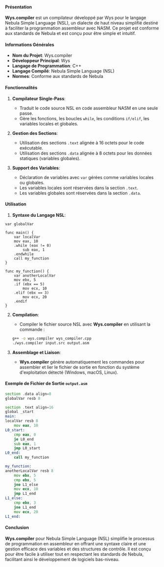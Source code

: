 #### Présentation

**Wys.compiler** est un compilateur développé par Wys pour le langage Nebula Simple Language (NSL), un dialecte de haut niveau simplifié destiné à faciliter la programmation assembleur avec NASM. Ce projet est conforme aux standards de Nebula et est conçu pour être simple et intuitif.

#### Informations Générales

- **Nom du Projet**: Wys.compiler
- **Développeur Principal**: Wys
- **Langage de Programmation**: C++
- **Langage Compilé**: Nebula Simple Language (NSL)
- **Normes**: Conforme aux standards de Nebula

#### Fonctionnalités

1. **Compilateur Single-Pass**: 
   - Traduit le code source NSL en code assembleur NASM en une seule passe.
   - Gère les fonctions, les boucles `while`, les conditions `if/elif`, les variables locales et globales.

2. **Gestion des Sections**:
   - Utilisation des sections `.text` alignée à 16 octets pour le code exécutable.
   - Utilisation des sections `.data` alignée à 8 octets pour les données statiques (variables globales).

3. **Support des Variables**:
   - Déclaration de variables avec `var` gérées comme variables locales ou globales.
   - Les variables locales sont réservées dans la section `.text`.
   - Les variables globales sont réservées dans la section `.data`.

#### Utilisation

1. **Syntaxe du Langage NSL**:

```plaintext
var globalVar

func main() {
    var localVar
    mov eax, 10
    .while (eax != 0)
        sub eax, 1
    .endwhile
    call my_function
}

func my_function() {
    var anotherLocalVar
    mov ebx, 5
    .if (ebx == 5)
        mov ecx, 10
    .elif (ebx == 3)
        mov ecx, 20
    .endif
}
```

2. **Compilation**:
   - Compiler le fichier source NSL avec **Wys.compiler** en utilisant la commande :

   ```sh
   g++ -o wys.compiler wys_compiler.cpp
   ./wys.compiler input.src output.asm
   ```

3. **Assemblage et Liaison**:
   - **Wys.compiler** génère automatiquement les commandes pour assembler et lier le fichier de sortie en fonction du système d'exploitation détecté (Windows, macOS, Linux).

#### Exemple de Fichier de Sortie `output.asm`

```asm
section .data align=8
globalVar resb 8

section .text align=16
global _start
main:
localVar resb 8
    mov eax, 10
L0_start:
    cmp eax, 0
    je L0_end
    sub eax, 1
    jmp L0_start
L0_end:
    call my_function

my_function:
anotherLocalVar resb 8
    mov ebx, 5
    cmp ebx, 5
    jne L1_else
    mov ecx, 10
    jmp L1_end
L1_else:
    cmp ebx, 3
    jne L1_end
    mov ecx, 20
L1_end:
```

#### Conclusion

**Wys.compiler** pour Nebula Simple Language (NSL) simplifie le processus de programmation en assembleur en offrant une syntaxe claire et une gestion efficace des variables et des structures de contrôle. Il est conçu pour être facile à utiliser tout en respectant les standards de Nebula, facilitant ainsi le développement de logiciels bas-niveau.
